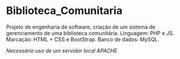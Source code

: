 # Biblioteca_Comunitaria
Projeto de engenharia de software, criação de um sistema de gerenciamento de uma biblioteca comunitária.
Linguagem: PHP e JS.
Marcação: HTML + CSS e BootStrap.
Banco de dados: MySQL.

_Necessário uso de um servidor local APACHE_
